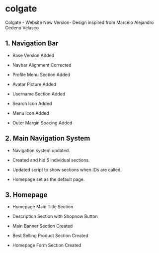 # colgate
Colgate - Website New Version- Design inspired from Marcelo Alejandro Cedeno Velasco

## 1. Navigation Bar 
- Base Version Added 

- Navbar Alignment Corrected

- Profile Menu Section Added 

- Avatar Picture Added

- Username Section Added

- Search Icon Added

- Menu Icon Added

- Outer Margin Spacing Added

## 2. Main Navigation System 
- Navigation system updated.

- Created and hid 5 individual sections.

- Updated script to show sections when IDs are called.

- Homepage set as the default page.

## 3. Homepage 
- Homepage Main Title Section

- Description Section with Shopnow Button

- Main Banner Section Created

- Best Selling Product Section Created

- Homepage Form Section Created